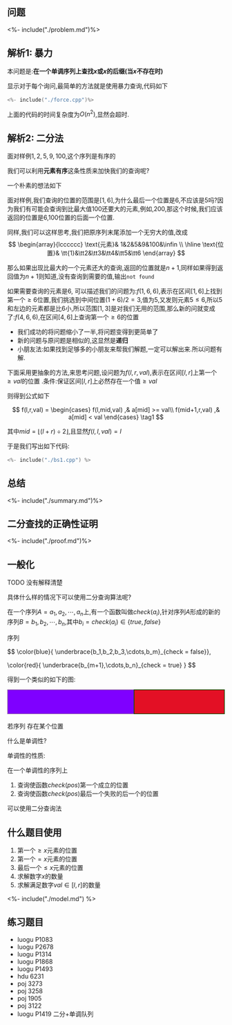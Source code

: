 ## 问题

<%- include("./problem.md")%>

## 解析1: 暴力

本问题是:**在一个单调序列上查找$x$或$x$的后缀(当$x$不存在时)**

显示对于每个询问,最简单的方法就是使用暴力查询,代码如下

```cpp
<%- include("./force.cpp")%>
```

上面的代码的时间复杂度为$O(n^2)$,显然会超时.

## 解析2: 二分法

面对样例$1,2,5,9,100$,这个序列是有序的

我们可以利用**元素有序**这条性质来加快我们的查询呢?

一个朴素的想法如下

面对样例,我们查询的位置的范围是$[1,6]$,为什么最后一个位置是$6$,不应该是$5$吗?因为我们有可能会查询到比最大值$100$还要大的元素,例如,$200$,那这个时候,我们应该返回的位置是$6$,$100$位置的后面一个位置.

同样,我们可以这样思考,我们把原序列末尾添加一个无穷大的值,改成
$$
\begin{array}{lcccccc}
\text{元素}& 1&2&5&9&100&\infin  \\
\hline
\text{位置}& \tt{1}&\tt2&\tt3&\tt4&\tt5&\tt6
\end{array}
$$

那么如果出现比最大的一个元素还大的查询,返回的位置就是$n+1$,同样如果得到返回值为$n+1$则知道,没有查询到需要的值,输出`not found`


如果需要查询的元素是$6$,
可以描述我们的问题为:$f(1,6,6)$,表示在区间$[1,6]$上找到第一个$\geqslant 6$位置,我们挑选到中间位置$(1+6) / 2 = 3$,值为$5$,又发则元素$5 \leqslant 6$,所以$5$和左边的元素都是比$6$小,所以范围$[1,3]$是对我们无用的范围,那么新的问就变成了:$f(4,6,6)$,在区间$[4,6]$上查询第一个$\geqslant 6$的位置

- 我们成功的将问题缩小了一半,将问题变得到更简单了
- 新的问题与原问题是相似的,这显然是**递归**
- 小朋友法:如果找到足够多的小朋友来帮我们解题,一定可以解出来.所以问题有解.

<!-- TODO: 带学生使用小学生法解一遍题目 -->

下面采用更抽象的方法,来思考问题,设问题为$f(l,r,val)$,表示在区间$[l,r]$上第一个$\geqslant val$的位置 .条件:保证区间$[l,r]$上必然存在一个值$\geqslant val$

则得到公式如下

$$
f(l,r,val) =  
\begin{cases}
f(l,mid,val) ,& a[mid]  >= val\\
f(mid+1,r,val) ,& a[mid] < val
\end{cases} \tag1
$$

其中$mid = \lfloor(l+r) \div 2\rfloor$,且显然$f(l,l,val) = l$

于是我们写出如下代码:

```cpp
<%- include("./bs1.cpp") %>
```

## 总结


<%- include("./summary.md")%>

## 二分查找的正确性证明

<%- include("./proof.md")%>

## 一般化

TODO 没有解释清楚

具体什么样的情况下可以使用二分查询算法呢?


在一个序列$A = a_1,a_2,\cdots,a_n$上,有一个函数叫做$check(a_i)$,针对序列$A$形成的新的序列$B = b_1,b_2,\cdots,b_n$,其中$b_i = check(a_i) \in \{true,false\}$


序列

$$
\color{blue}{ \underbrace{b_1,b_2,b_3,\cdots,b_m}_{check = false}},

\color{red}{
\underbrace{b_{m+1},\cdots,b_n}_{check = true}
}
$$

得到一个类似的如下的图: 

![](./1.svg)

若序列
存在某个位置

什么是单调性?

单调性的性质:

在一个单调性的序列上

1. 查询使函数$check(pos)$第一个成立的位置
1. 查询使函数$check(pos)$最后一个失败的后一个的位置

可以使用二分查询法

## 什么题目使用 

1. 第一个$\geqslant x$元素的位置
1. 第一个$= x$元素的位置
1. 最后一个$\leqslant x$元素的位置
1. 求解数字$x$的数量
1. 求解满足数字$val \in [l,r]$的数量

<%- include("./model.md") %>

## 练习题目

- luogu P1083
- luogu P2678
- luogu P1314
- luogu P1868
- luogu P1493
- hdu 6231
- poj 3273
- poj 3258
- poj 1905
- poj 3122
- luogu P1419 二分+单调队列

